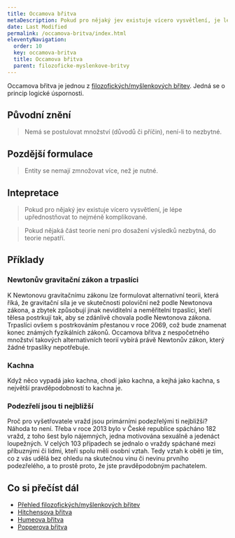```yaml
---
title: Occamova břitva
metaDescription: Pokud pro nějaký jev existuje vícero vysvětlení, je lépe upřednostňovat to nejméně komplikované.
date: Last Modified 
permalink: /occamova-britva/index.html
eleventyNavigation:
  order: 10
  key: occamova-britva
  title: Occamova břitva
  parent: filozoficke-myslenkove-britvy
---
```

Occamova břitva je jednou z [filozofických/myšlenkových břitev](/filozoficke-myslenkove-britvy/). Jedná se o princip logické úspornosti.

## Původní znění
> Nemá se postulovat množství (důvodů či příčin), není-li to nezbytné.

## Pozdější formulace
> Entity se nemají zmnožovat více, než je nutné.

## Intepretace
> Pokud pro nějaký jev existuje vícero vysvětlení, je lépe upřednostňovat to nejméně komplikované.

> Pokud nějaká část teorie není pro dosažení výsledků nezbytná, do teorie nepatří.

## Příklady
### Newtonův gravitační zákon a trpaslíci
K Newtonovu gravitačnímu zákonu lze formulovat alternativní teorii, která říká, že gravitační síla je ve skutečnosti poloviční než podle Newtonova zákona, a zbytek způsobují jinak neviditelní a neměřitelní trpaslíci, kteří tělesa postrkují tak, aby se zdánlivě chovala podle Newtonova zákona. Trpaslíci ovšem s postrkováním přestanou v roce 2069, což bude znamenat konec známých fyzikálních zákonů. Occamova břitva z nespočetného množství takových alternativních teorií vybírá právě Newtonův zákon, který žádné trpaslíky nepotřebuje.

### Kachna
Když něco vypadá jako kachna, chodí jako kachna, a kejhá jako kachna, s největší pravděpodobností to kachna je.

### Podezřelí jsou ti nejbližší
Proč pro vyšetřovatele vražd jsou primárními podezřelými ti nejbližší? Náhoda to není. Třeba v roce 2013 bylo v České republice spácháno 182 vražd, z toho šest bylo nájemných, jedna motivována sexuálně a jedenáct loupežných. V celých 103 případech se jednalo o vraždy spáchané mezi příbuznými či lidmi, kteří spolu měli osobní vztah. Tedy vztah k oběti je tím, co z vás udělá bez ohledu na skutečnou vinu či nevinu prvního podezřelého, a to prostě proto, že jste pravděpodobným pachatelem.


## Co si přečíst dál
- [Přehled filozofických/myšlenkových břitev](/filozoficke-myslenkove-britvy/)
- [Hitchensova břitva](/hitchensova-britva/)
- [Humeova břitva](/humeova-britva/)
- [Popperova břitva](/popperova-britva/)
